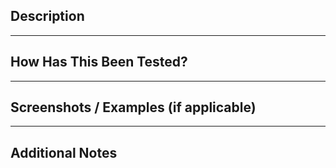 ## Description
<!--
Please include a summary of the changes and the motivation. Describe what problem this PR solves and any design decisions you made.

- What: A one-line summary of the change.
- Why: Why this change is needed.
- Impact: Which areas of the codebase are affected.
-->

---

## How Has This Been Tested?
<!--
  Provide instructions to reproduce the testing steps, including environment and commands.
  
  Example:
  
  1. Checkout branch
  2. Run unit tests: `swift test`
  3. Run linter: `swift-format` or `swiftlint`
  4. Manual test steps (if applicable)
  
  Include test coverage details and any new tests you added.
-->

---

## Screenshots / Examples (if applicable)
<!-- 
  If this PR changes UI, network responses, or observable behavior, include screenshots,
  request/response samples, or log excerpts.
-->

---

## Additional Notes
<!-- 
  Anything else reviewers should know: performance considerations,
  alternative approaches considered, follow-up tasks, etc. 
-->
